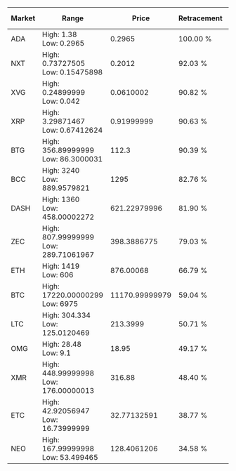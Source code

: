 | Market | Range | Price| Retracement | Doubles to 50% |
| --- | --- | --- | --- | --- |
| ADA | High: 1.38<br />Low: 0.2965 | 0.2965 | 100.00 % | 2.83 |
| NXT | High: 0.73727505<br />Low: 0.15475898 | 0.2012 | 92.03 % | 2.22 |
| XVG | High: 0.24899999<br />Low: 0.042 | 0.0610002 | 90.82 % | 2.39 |
| XRP | High: 3.29871467<br />Low: 0.67412624 | 0.91999999 | 90.63 % | 2.16 |
| BTG | High: 356.89999999<br />Low: 86.3000031 | 112.3 | 90.39 % | 1.97 |
| BCC | High: 3240<br />Low: 889.9579821 | 1295 | 82.76 % | 1.59 |
| DASH | High: 1360<br />Low: 458.00002272 | 621.22979996 | 81.90 % | 1.46 |
| ZEC | High: 807.99999999<br />Low: 289.71061967 | 398.3886775 | 79.03 % | 1.38 |
| ETH | High: 1419<br />Low: 606 | 876.00068 | 66.79 % | 1.16 |
| BTC | High: 17220.00000299<br />Low: 6975 | 11170.99999979 | 59.04 % | 1.08 |
| LTC | High: 304.334<br />Low: 125.0120469 | 213.3999 | 50.71 % | 1.01 |
| OMG | High: 28.48<br />Low: 9.1 | 18.95 | 49.17 % | 0.00 |
| XMR | High: 448.99999998<br />Low: 176.00000013 | 316.88 | 48.40 % | 0.00 |
| ETC | High: 42.92056947<br />Low: 16.73999999 | 32.77132591 | 38.77 % | 0.00 |
| NEO | High: 167.99999998<br />Low: 53.499465 | 128.4061206 | 34.58 % | 0.00 |
